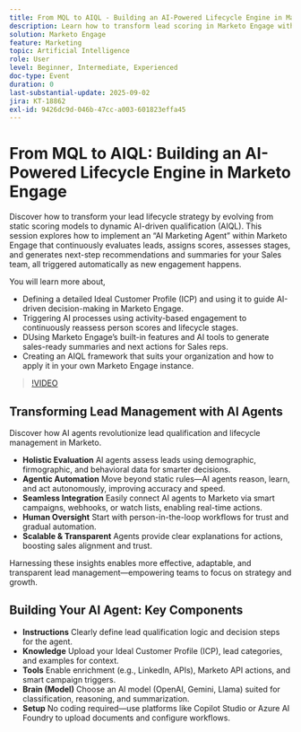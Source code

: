 ```yaml
---
title: From MQL to AIQL - Building an AI-Powered Lifecycle Engine in Marketo Engage
description: Learn how to transform lead scoring in Marketo Engage with AI-driven lifecycle management, automated insights, and sales-ready recommendations.
solution: Marketo Engage
feature: Marketing
topic: Artificial Intelligence
role: User
level: Beginner, Intermediate, Experienced
doc-type: Event
duration: 0
last-substantial-update: 2025-09-02
jira: KT-18862
exl-id: 9426dc9d-046b-47cc-a003-601823effa45
---
```

# From MQL to AIQL: Building an AI-Powered Lifecycle Engine in Marketo Engage

Discover how to transform your lead lifecycle strategy by evolving from static scoring models to dynamic AI-driven qualification (AIQL). This session explores how to implement an “AI Marketing Agent” within Marketo Engage that continuously evaluates leads, assigns scores, assesses stages, and generates next-step recommendations and summaries for your Sales team, all triggered automatically as new engagement happens.

You will learn more about,

* Defining a detailed Ideal Customer Profile (ICP) and using it to guide AI-driven decision-making in Marketo Engage.
* Triggering AI processes using activity-based engagement to continuously reassess person scores and lifecycle stages.
* DUsing Marketo Engage’s built-in features and AI tools to generate sales-ready summaries and next actions for Sales reps.
* Creating an AIQL framework that suits your organization and how to apply it in your own Marketo Engage instance.

>[!VIDEO](https://video.tv.adobe.com/v/3471387/?learn=on&enablevpops)

## Transforming Lead Management with AI Agents

Discover how AI agents revolutionize lead qualification and lifecycle management in Marketo.

* **Holistic Evaluation** AI agents assess leads using demographic, firmographic, and behavioral data for smarter decisions.
* **Agentic Automation** Move beyond static rules—AI agents reason, learn, and act autonomously, improving accuracy and speed.
* **Seamless Integration** Easily connect AI agents to Marketo via smart campaigns, webhooks, or watch lists, enabling real-time actions.
* **Human Oversight** Start with person-in-the-loop workflows for trust and gradual automation.
* **Scalable & Transparent** Agents provide clear explanations for actions, boosting sales alignment and trust.

Harnessing these insights enables more effective, adaptable, and transparent lead management—empowering teams to focus on strategy and growth.

## Building Your AI Agent: Key Components

* **Instructions** Clearly define lead qualification logic and decision steps for the agent.
* **Knowledge** Upload your Ideal Customer Profile (ICP), lead categories, and examples for context.
* **Tools** Enable enrichment (e.g., LinkedIn, APIs), Marketo API actions, and smart campaign triggers.
* **Brain (Model)** Choose an AI model (OpenAI, Gemini, Llama) suited for classification, reasoning, and summarization.
* **Setup** No coding required—use platforms like Copilot Studio or Azure AI Foundry to upload documents and configure workflows.
